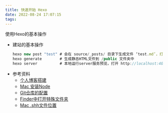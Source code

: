 ```yaml
---
title: 快速开始 Hexo
date: 2022-08-24 17:07:15
tags:
---
```

使用Hexo的基本操作

* 建站的基本操作
    ```node.js
    hexo new post "test" # 会在 source/_posts/ 目录下生成文件 ‘test.md’，打开编辑
    hexo generate        # 生成静态HTML文件到 /public 文件夹中
    hexo server          # 本地运行server服务预览，打开 http://localhost:4000 即可预览你的博客
    ```
* 参考资料
    * [个人博客搭建](https://blog.cuijiacai.com/blog-building/)
    * [Mac 安装Node](https://blog.csdn.net/shang775005278/article/details/112016714)
    * [Git仓库的配置](https://blog.csdn.net/hao310810401/article/details/117747366)
    * [Finder中打开特殊文件夹](https://xmanyou.com/macos-finder-goto-folder-short-key/amp/)
    * [Mac .shh文件位置](https://blog.csdn.net/m0_47808809/article/details/106995753)
    

    